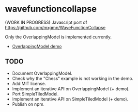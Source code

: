 # wavefunctioncollapse

(WORK IN PROGRESS) Javascript port of https://github.com/mxgmn/WaveFunctionCollapse

Only the OverlappingModel is implemented currently.

- [OverlappingModel demo](http://www.kchapelier.com/wfc-example)

## TODO

- Document OverlappingModel.
- Check why the "Chess" example is not working in the demo.
- Add MIT license.
- Implement an iterative API on OverlappingModel (+ demo).
- Port SimpleTiledModel.
- Implement an iterative API on SimpleTiledModel (+ demo).
- Publish on npm.
